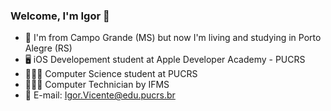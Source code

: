 ### Welcome, I'm Igor 👋


- 📍 I'm from Campo Grande (MS) but now I'm living and studying in Porto Alegre (RS)
- 🖥 iOS Developement student at Apple Developer Academy - PUCRS
- 👨🏻‍🎓 Computer Science student at PUCRS
- 👨🏻‍💻 Computer Technician by IFMS
- 📧 E-mail: Igor.Vicente@edu.pucrs.br
